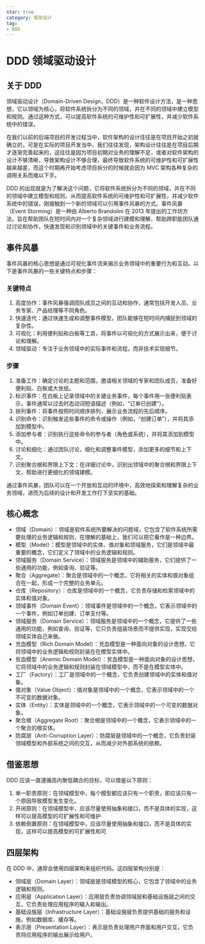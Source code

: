 ```yaml
---
star: true
category: 框架设计
tag:
- DDD
---
```


# DDD 领域驱动设计
## 关于 DDD
领域驱动设计（Domain-Driven Design，DDD）是一种软件设计方法，是一种思想，它以领域为核心，将软件系统拆分为不同的领域，并在不同的领域中建立模型和规则。通过这种方式，可以提高软件系统的可维护性和可扩展性，并减少软件系统中的错误。

在我们以前的后端项目的开发过程当中，软件架构的设计往往是在项目开始之初就确立的，可是在实际的项目开发当中，我们往往发现，架构设计往往是在项目后期才逐渐完善起来的，这往往是因为项目初期对业务的理解不足，或者对软件架构的设计不够清晰，导致架构设计不够合理，最终导致软件系统的可维护性和可扩展性越来越差，而这个时期再开始考虑项目拆分的时候就会因为 MVC 架构各种复杂的调用关系而难以下手。

DDD 的出现就是为了解决这个问题，它将软件系统拆分为不同的领域，并在不同的领域中建立模型和规则，从而提高软件系统的可维护性和可扩展性，并减少软件系统中的错误，刚接触到一个新的领域可以引用事件风暴的方式。事件风暴（Event Storming）是一种由 Alberto Brandolini 在 2013 年提出的工作坊方法，旨在帮助团队在短时间内对一个复杂领域进行建模和理解，帮助跨职能团队通过讨论和协作，快速发现和识别领域中的关键事件和业务流程。

## 事件风暴
事件风暴的核心思想是通过可视化事件流来揭示业务领域中的重要行为和互动。以下是事件风暴的一些关键特点和步骤：
### 关键特点
1. 高度协作：事件风暴强调团队成员之间的互动和协作，通常包括开发人员、业务专家、产品经理等不同角色。
2. 快速迭代：通过快速生成和调整事件模型，团队能够在短时间内捕捉到领域的复杂性。
3. 可视化：利用便利贴和白板等工具，将事件以可视化的方式展示出来，便于讨论和理解。
4. 领域驱动：专注于业务领域中的实际事件和流程，而非技术实现细节。

### 步骤
1. 准备工作：确定讨论的主题和范围，邀请相关领域的专家和团队成员，准备好便利贴、白板或大张纸。
2. 标识事件：在白板上记录领域中的关键业务事件，每个事件用一张便利贴表示，事件通常以过去时态动词短语描述（例如，“订单已创建”）。
3. 排列事件：将事件按照时间顺序排列，展示业务流程的先后顺序。
4. 识别命令：识别触发这些事件的命令或操作（例如，“创建订单”），并将其添加到模型中。
5. 添加参与者：识别执行这些命令的参与者（角色或系统），并将其添加到模型中。
6. 讨论和细化：通过团队讨论，细化和调整事件模型，添加更多的细节和上下文。
7. 识别聚合根和界限上下文：在详细讨论中，识别出领域中的聚合根和界限上下文，帮助进行更细化的领域建模。

通过事件风暴，团队可以在一个开放和互动的环境中，高效地探索和理解复杂的业务领域，进而为后续的设计和开发工作打下坚实的基础。

## 核心概念
- 领域（Domain）：领域是软件系统所要解决的问题域，它包含了软件系统所需要处理的业务逻辑和规则，在理解的基础上，我们可以把它看作是一种边界。
- 模型（Model）：模型是领域中的实体、值对象和领域服务，它们是领域中最重要的概念，它们定义了领域中的业务逻辑和规则。
- 领域服务（Domain Service）：领域服务是领域中的辅助服务，它们提供了一些通用的功能，例如查询、验证等。
- 聚合（Aggregate）：聚合是领域中的一个概念，它将相关的实体和值对象组合在一起，形成一个完整的业务单元。
- 仓库（Repository）：仓库是领域中的一个概念，它负责存储和检索领域中的实体和值对象。
- 领域事件（Domain Event）：领域事件是领域中的一个概念，它表示领域中的一个事件，例如订单创建、订单支付等。
- 领域服务（Domain Service）：领域服务是领域中的一个概念，它提供了一些通用的功能，例如查询、验证等，它只负责组装场景而不提供实现，实现交给领域实体自己来做。
- 充血模型（Rich Domain Model）：充血模型是一种面向对象的设计思想，它将领域中的业务逻辑和规则封装在在模型实体中。
- 贫血模型（Anemic Domain Model）：贫血模型是一种面向对象的设计思想，它将领域中的业务逻辑和规则封装在领域模型中，而不是在模型实体中。
- 工厂（Factory）：工厂是领域中的一个概念，它负责创建领域中的实体和值对象。
- 值对象（Value Object）：值对象是领域中的一个概念，它表示领域中的一个不可变的数据对象。
- 实体（Entity）：实体是领域中的一个概念，它表示领域中的一个可变的数据对象。
- 聚合根（Aggregate Root）：聚合根是领域中的一个概念，它表示领域中的一个聚合的根实体。
- 防腐层（Anti-Corruption Layer）：防腐层是领域中的一个概念，它负责封装领域模型和外部系统之间的交互，从而减少对外部系统的依赖。

## 借鉴思想
DDD 应该一直遵循高内聚低耦合的目标，可以借鉴以下原则：

1. 单一职责原则：在领域模型中，每个模型都应该只有一个职责，即应该只有一个原因导致模型发生变化。
2. 开闭原则：在领域模型中，应该尽量使用抽象和接口，而不是具体的实现，这样可以提高模型的可扩展性和可维护
3. 依赖倒置原则：在领域模型中，应该尽量使用抽象和接口，而不是具体的实现，这样可以提高模型的可扩展性和可

## 四层架构
在 DDD 中，通常会使用四层架构来组织代码。这四层架构分别是：

- 领域层（Domain Layer）：领域层是领域模型的核心，它包含了领域中的业务逻辑和规则。
- 应用层（Application Layer）：应用层负责协调领域层和基础设施层之间的交互，它负责处理应用程序的输入和输出。
- 基础设施层（Infrastructure Layer）：基础设施层负责提供基础的服务和设施，例如数据库、缓存等。
- 表示层（Presentation Layer）：表示层负责处理用户界面和用户交互，它负责将应用程序的输出展示给用户。